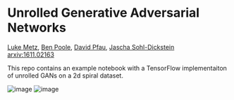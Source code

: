# Unrolled Generative Adversarial Networks
[Luke Metz](http://lukemetz.github.io/), [Ben Poole](http://cs.stanford.edu/`poole), [David Pfau](http://davidpfau.com/), [Jascha Sohl-Dickstein](http://www.sohldickstein.com)<br/>
[arxiv:1611.02163](https://arxiv.org/abs/1611.02163)

This repo contains an example notebook with a TensorFlow implementaiton of unrolled GANs on a 2d spiral dataset.

![image](https://cloud.githubusercontent.com/assets/718528/21971361/c8aff65e-db64-11e6-97b5-3f1996f51f82.png)
![image](https://cloud.githubusercontent.com/assets/718528/21971363/cc7ccb22-db64-11e6-9acb-c5ecaa657c9d.png)
